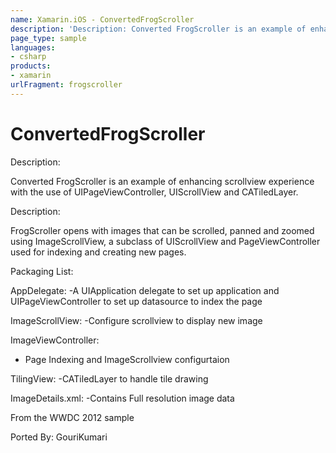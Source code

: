 ```yaml
---
name: Xamarin.iOS - ConvertedFrogScroller
description: 'Description: Converted FrogScroller is an example of enhancing scrollview experience with the use of UIPageViewController, UIScrollView and...'
page_type: sample
languages:
- csharp
products:
- xamarin
urlFragment: frogscroller
---
```

# ConvertedFrogScroller 

Description:

Converted FrogScroller is an example of enhancing scrollview experience with the use of
UIPageViewController, UIScrollView and CATiledLayer.


Description:
 
FrogScroller opens with images that can be scrolled, panned and zoomed using ImageScrollView, 
a subclass of UIScrollView and  PageViewController  used for indexing and creating new pages.
  
Packaging List: 

AppDelegate:
-A UIApplication delegate to set up application and UIPageViewController to set up datasource
to index the page

ImageScrollView:
-Configure scrollview to display new image

ImageViewController: 
- Page Indexing and ImageScrollview configurtaion

TilingView:
-CATiledLayer to handle tile drawing

ImageDetails.xml:
-Contains Full resolution image data

From the WWDC 2012 sample

Ported By: GouriKumari

